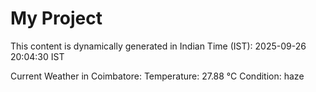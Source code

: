 # My Project

This content is dynamically generated in Indian Time (IST): 2025-09-26 20:04:30 IST


Current Weather in Coimbatore:
Temperature: 27.88 °C
Condition: haze
